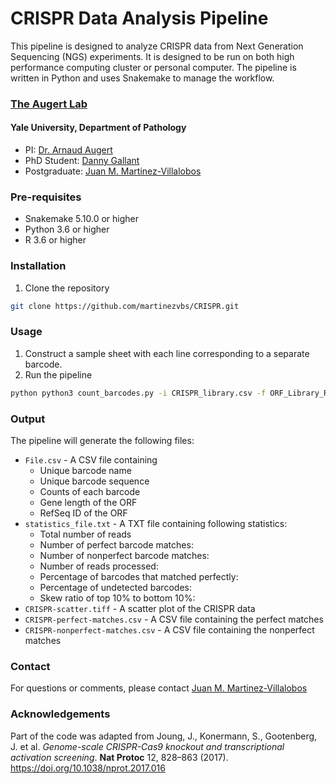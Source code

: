 # CRISPR Data Analysis Pipeline
This pipeline is designed to analyze CRISPR data from Next Generation Sequencing (NGS) experiments. 
It is designed to be run on both high performance computing cluster or personal computer. The pipeline is written in Python and uses Snakemake to manage the workflow.

### [The Augert Lab](https://www.augertlab.org/)
#### Yale University, Department of Pathology
* PI: [Dr. Arnaud Augert](mailto:arnaud.augert@yale.edu)
* PhD Student: [Danny Gallant](mailto:danny.gallant@yale.edu)
* Postgraduate: [Juan M. Martinez-Villalobos](mailto:juan.martinezvillalobos@yale.edu) 

### Pre-requisites
* Snakemake 5.10.0 or higher
* Python 3.6 or higher
* R 3.6 or higher

### Installation
1. Clone the repository
```bash
git clone https://github.com/martinezvbs/CRISPR.git
```

### Usage
1. Construct a sample sheet with each line corresponding to a separate barcode.
2. Run the pipeline
```bash
python python3 count_barcodes.py -i CRISPR_library.csv -f ORF_Library_R1_001.fastq -o File.csv -no-g
```

### Output
The pipeline will generate the following files:
* `File.csv` - A CSV file containing 
    * Unique barcode name 
    * Unique barcode sequence
    * Counts of each barcode
    * Gene length of the ORF 
    * RefSeq ID of the ORF
* `statistics_file.txt` - A TXT file containing following statistics:
    * Total number of reads
    * Number of perfect barcode matches:
    * Number of nonperfect barcode matches:
    * Number of reads processed:
    * Percentage of barcodes that matched perfectly:
    * Percentage of undetected barcodes:
    * Skew ratio of top 10% to bottom 10%:
* `CRISPR-scatter.tiff` - A scatter plot of the CRISPR data
* `CRISPR-perfect-matches.csv` - A CSV file containing the perfect matches
* `CRISPR-nonperfect-matches.csv` - A CSV file containing the nonperfect matches

### Contact
For questions or comments, please contact [Juan M. Martinez-Villalobos](mailto:juan.martinezvillalobos@yale.edu)

### Acknowledgements
Part of the code was adapted from
Joung, J., Konermann, S., Gootenberg, J. et al. _Genome-scale CRISPR-Cas9 knockout and transcriptional activation screening_. **Nat Protoc** 12, 828–863 (2017). https://doi.org/10.1038/nprot.2017.016